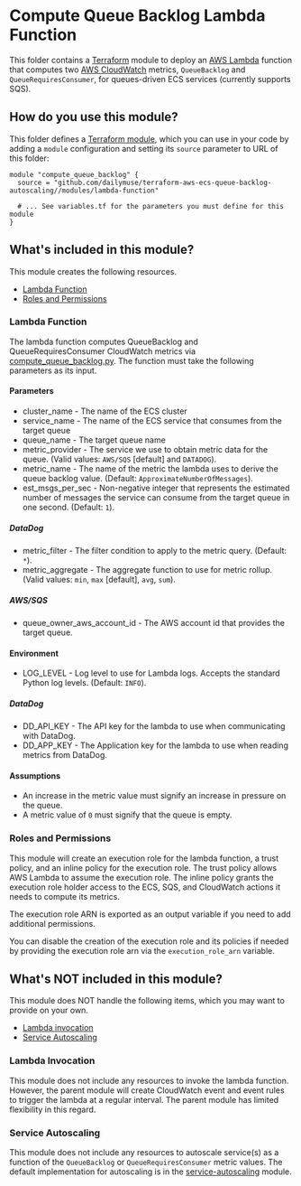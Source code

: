 # Compute Queue Backlog Lambda Function

This folder contains a [Terraform](https://www.terraform.io/) module to deploy an
[AWS Lambda](https://aws.amazon.com/lambda/) function that computes two [AWS CloudWatch](https://aws.amazon.com/cloudwatch/)
metrics, `QueueBacklog` and `QueueRequiresConsumer`, for queues-driven ECS services (currently supports SQS).


## How do you use this module?

This folder defines a [Terraform module](https://www.terraform.io/docs/modules/usage.html),
which you can use in your code by adding a `module` configuration and setting its `source` parameter to URL of this folder:

```hcl
module "compute_queue_backlog" {
  source = "github.com/dailymuse/terraform-aws-ecs-queue-backlog-autoscaling//modules/lambda-function"

  # ... See variables.tf for the parameters you must define for this module
}
```


## What's included in this module?

This module creates the following resources.

* [Lambda Function](#lambda-function)
* [Roles and Permissions](#roles-and-permissions)


### Lambda Function

The lambda function computes QueueBacklog and QueueRequiresConsumer CloudWatch
metrics via [compute_queue_backlog.py](compute_queue_backlog.py). The function
must take the following parameters as its input.


#### Parameters

* cluster_name - The name of the ECS cluster
* service_name - The name of the ECS service that consumes from the target queue
* queue_name - The target queue name
* metric_provider - The service we use to obtain metric data for the queue. (Valid values: `AWS/SQS` [default] and `DATADOG`).
* metric_name - The name of the metric the lambda uses to derive the queue backlog value. (Default: `ApproximateNumberOfMessages`).
* est_msgs_per_sec - Non-negative integer that represents the estimated number of messages the service can consume from the target queue in one second. (Default: `1`).


##### DataDog

* metric_filter - The filter condition to apply to the metric query. (Default: `*`).
* metric_aggregate - The aggregate function to use for metric rollup. (Valid values: `min`, `max` [default], `avg`, `sum`).


##### AWS/SQS

* queue_owner_aws_account_id - The AWS account id that provides the target queue.


#### Environment

* LOG_LEVEL - Log level to use for Lambda logs. Accepts the standard Python log levels. (Default: `INFO`).


##### DataDog

* DD_API_KEY - The API key for the lambda to use when communicating with DataDog.
* DD_APP_KEY - The Application key for the lambda to use when reading metrics from DataDog.


#### Assumptions

* An increase in the metric value must signify an increase in pressure on the queue.
* A metric value of `0` must signify that the queue is empty.


### Roles and Permissions

This module will create an execution role for the lambda function, a trust policy,
and an inline policy for the execution role. The trust policy allows AWS Lambda to
assume the execution role. The inline policy grants the execution role holder access
to the ECS, SQS, and CloudWatch actions it needs to compute its metrics.  

The execution role ARN is exported as an output variable if you need to add additional permissions.

You can disable the creation of the execution role and its policies if needed by providing the execution role arn via the
`execution_role_arn` variable.


## What's NOT included in this module?

This module does NOT handle the following items, which you may want to provide on your own.

* [Lambda invocation](#lambda-invocation)
* [Service Autoscaling](#service-autoscaling)


### Lambda Invocation

This module does not include any resources to invoke the lambda function.
However, the parent module will create CloudWatch event and event rules to trigger
the lambda at a regular interval. The parent module has limited flexibility in
this regard.


### Service Autoscaling

This module does not include any resources to autoscale service(s) as a function of
the `QueueBacklog` or `QueueRequiresConsumer` metric values. The default implementation
for autoscaling is in the [service-autoscaling](../service-autoscaling) module.
